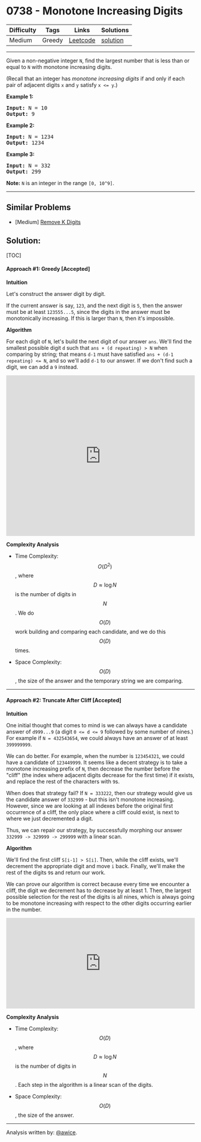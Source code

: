 # 0738 - Monotone Increasing Digits

Difficulty  | Tags | Links | Solutions
----------- | ---- | ----- | -----
Medium | Greedy | [Leetcode](https://leetcode.com/problems/monotone-increasing-digits) | [solution](https://leetcode.com/problems/monotone-increasing-digits/solution/)


-----------

<p>
Given a non-negative integer <code>N</code>, find the largest number that is less than or equal to <code>N</code> with monotone increasing digits.
</p><p>
(Recall that an integer has <i>monotone increasing digits</i> if and only if each pair of adjacent digits <code>x</code> and <code>y</code> satisfy <code>x <= y</code>.)
</p><p>

<p><b>Example 1:</b><br />
<pre>
<b>Input:</b> N = 10
<b>Output:</b> 9
</pre>
</p>

<p><b>Example 2:</b><br />
<pre>
<b>Input:</b> N = 1234
<b>Output:</b> 1234
</pre>
</p>

<p><b>Example 3:</b><br />
<pre>
<b>Input:</b> N = 332
<b>Output:</b> 299
</pre>
</p>

<p><b>Note:</b>
<code>N</code> is an integer in the range <code>[0, 10^9]</code>.
</p>

-----------


## Similar Problems

- [Medium] [Remove K Digits](remove-k-digits)




## Solution:

[TOC]

#### Approach #1: Greedy [Accepted]

**Intuition**

Let's construct the answer digit by digit.

If the current answer is say, `123`, and the next digit is `5`, then the answer must be at least `123555...5`, since the digits in the answer must be monotonically increasing.  If this is larger than `N`, then it's impossible.

**Algorithm**

For each digit of `N`, let's build the next digit of our answer `ans`.  We'll find the smallest possible digit `d` such that `ans + (d repeating) > N` when comparing by string; that means `d-1` must have satisfied `ans + (d-1 repeating) <= N`, and so we'll add `d-1` to our answer.  If we don't find such a digit, we can add a `9` instead.

<iframe src="https://leetcode.com/playground/FBLCwPuk/shared" frameBorder="0" width="100%" height="429" name="FBLCwPuk"></iframe>

**Complexity Analysis**

* Time Complexity: $$O(D^2)$$, where $$D \approx \log N$$ is the number of digits in $$N$$.  We do $$O(D)$$ work building and comparing each candidate, and we do this $$O(D)$$ times.

* Space Complexity: $$O(D)$$, the size of the answer and the temporary string we are comparing.

---
#### Approach #2: Truncate After Cliff [Accepted]

**Intuition**

One initial thought that comes to mind is we can always have a candidate answer of `d999...9` (a digit `0 <= d <= 9` followed by some number of nines.)  For example if `N = 432543654`, we could always have an answer of at least `399999999`.

We can do better.  For example, when the number is `123454321`, we could have a candidate of `123449999`.  It seems like a decent strategy is to take a monotone increasing prefix of `N`, then decrease the number before the "cliff" (the index where adjacent digits decrease for the first time) if it exists, and replace the rest of the characters with `9`s.

When does that strategy fail?  If `N = 333222`, then our strategy would give us the candidate answer of `332999` - but this isn't monotone increasing.  However, since we are looking at all indexes before the original first occurrence of a cliff, the only place where a cliff could exist, is next to where we just decremented a digit.

Thus, we can repair our strategy, by successfully morphing our answer `332999 -> 329999 -> 299999` with a linear scan.

**Algorithm**

We'll find the first cliff `S[i-1] > S[i]`.  Then, while the cliff exists, we'll decrement the appropriate digit and move `i` back.  Finally, we'll make the rest of the digits `9`s and return our work.

We can prove our algorithm is correct because every time we encounter a cliff, the digit we decrement has to decrease by at least 1.  Then, the largest possible selection for the rest of the digits is all nines, which is always going to be monotone increasing with respect to the other digits occurring earlier in the number.

<iframe src="https://leetcode.com/playground/yeDAMaRm/shared" frameBorder="0" width="100%" height="242" name="yeDAMaRm"></iframe>

**Complexity Analysis**

* Time Complexity: $$O(D)$$, where $$D \approx \log N$$ is the number of digits in $$N$$.  Each step in the algorithm is a linear scan of the digits.

* Space Complexity: $$O(D)$$, the size of the answer.

---

Analysis written by: [@awice](https://leetcode.com/awice).
